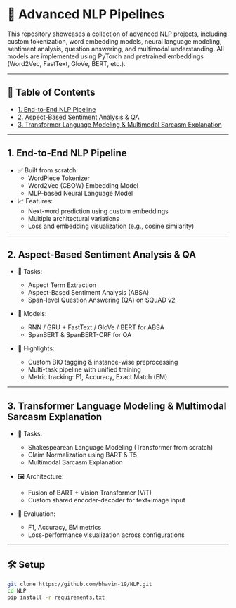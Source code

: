 # 🧠 Advanced NLP Pipelines

This repository showcases a collection of advanced NLP projects, including custom tokenization, word embedding models, neural language modeling, sentiment analysis, question answering, and multimodal understanding. All models are implemented using PyTorch and pretrained embeddings (Word2Vec, FastText, GloVe, BERT, etc.).

---

## 📌 Table of Contents

- [1. End-to-End NLP Pipeline](#1-end-to-end-nlp-pipeline)
- [2. Aspect-Based Sentiment Analysis & QA](#2-aspect-based-sentiment-analysis--qa)
- [3. Transformer Language Modeling & Multimodal Sarcasm Explanation](#3-transformer-language-modeling--multimodal-sarcasm-explanation)

---

## 1. End-to-End NLP Pipeline

- ✅ Built from scratch:
  - WordPiece Tokenizer
  - Word2Vec (CBOW) Embedding Model
  - MLP-based Neural Language Model
- 📈 Features:
  - Next-word prediction using custom embeddings
  - Multiple architectural variations
  - Loss and embedding visualization (e.g., cosine similarity)

---

## 2. Aspect-Based Sentiment Analysis & QA

- 🎯 Tasks:
  - Aspect Term Extraction
  - Aspect-Based Sentiment Analysis (ABSA)
  - Span-level Question Answering (QA) on SQuAD v2

- 🧠 Models:
  - RNN / GRU + FastText / GloVe / BERT for ABSA
  - SpanBERT & SpanBERT-CRF for QA

- 🔧 Highlights:
  - Custom BIO tagging & instance-wise preprocessing
  - Multi-task pipeline with unified training
  - Metric tracking: F1, Accuracy, Exact Match (EM)

---

## 3. Transformer Language Modeling & Multimodal Sarcasm Explanation

- 📜 Tasks:
  - Shakespearean Language Modeling (Transformer from scratch)
  - Claim Normalization using BART & T5
  - Multimodal Sarcasm Explanation

- 🖼️ Architecture:
  - Fusion of BART + Vision Transformer (ViT)
  - Custom shared encoder-decoder for text+image input

- 🧪 Evaluation:
  - F1, Accuracy, EM metrics
  - Loss-performance visualization across configurations

---

## 🛠️ Setup

```bash
git clone https://github.com/bhavin-19/NLP.git
cd NLP
pip install -r requirements.txt
